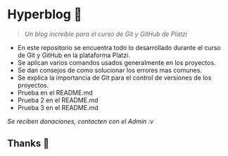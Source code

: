 # Hyperblog 🚀

>_Un blog increíble para el curso de Git y GitHub de Platzi_

* En este repositorio se encuentra todo lo desarrollado durante el curso de Git y GitHub en la plataforma Platzi.
* Se aplican varios comandos usados generalmente en los proyectos.
* Se dan consejos de como solucionar los errores mas comunes.
* Se explica la importancia de Git para el control de versiones de los proyectos.
* Prueba en el README.md
* Prueba 2 en el README.md
* Prueba 3 en el README.md

_Se reciben donaciones, contacten con el Admin :v_

## Thanks 👋
